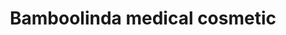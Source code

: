 ---
title: "Bamboolinda medical cosmetic"
url: /siegburg/bamboolinda-medical-cosmetic/
shop: Kosmetik
---